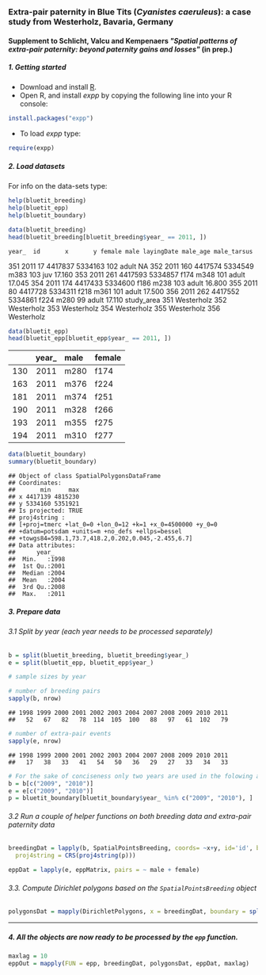 <!--
%\VignetteEngine{knitr::knitr}
%\VignetteIndexEntry{Blue Tits Case study}
-->

### Extra-pair paternity in Blue Tits (_Cyanistes caeruleus_): a case study from Westerholz, Bavaria, Germany

#### Supplement to Schlicht, Valcu and Kempenaers _"Spatial patterns of extra-pair paternity: beyond paternity gains and losses"_ (in prep.)


##### 1. Getting started
 * Download and install [R](http://cran.rstudio.com/).
 * Open R, and install _expp_ by copying the following line into your R console:  

```r
install.packages("expp")
```
  

 * To load _expp_ type:   

```r
require(expp)
```

##### 2. Load datasets
For info on the data-sets type: 

```r
help(bluetit_breeding)
help(bluetit_epp)
help(bluetit_boundary)
```


```r
data(bluetit_breeding)
head(bluetit_breeding[bluetit_breeding$year_ == 2011, ])
```

    year_  id       x       y female male layingDate male_age male_tarsus
351  2011  17 4417837 5334163   <NA> <NA>        102    adult          NA
352  2011 160 4417574 5334549   <NA> m383        103      juv      17.160
353  2011 261 4417593 5334857   f174 m348        101    adult      17.045
354  2011 174 4417433 5334600   f186 m238        103    adult      16.800
355  2011  80 4417728 5334311   f218 m361        101    adult      17.500
356  2011 262 4417552 5334861   f224 m280         99    adult      17.110
    study_area
351 Westerholz
352 Westerholz
353 Westerholz
354 Westerholz
355 Westerholz
356 Westerholz


```r
data(bluetit_epp)
head(bluetit_epp[bluetit_epp$year_ == 2011, ])
```


|    | year_|male |female |
|:---|-----:|:----|:------|
|130 |  2011|m280 |f174   |
|163 |  2011|m376 |f224   |
|181 |  2011|m374 |f251   |
|190 |  2011|m328 |f266   |
|193 |  2011|m355 |f275   |
|194 |  2011|m310 |f277   |


```r
data(bluetit_boundary)
summary(bluetit_boundary)
```

```
## Object of class SpatialPolygonsDataFrame
## Coordinates:
##       min     max
## x 4417139 4815230
## y 5334160 5351921
## Is projected: TRUE 
## proj4string :
## [+proj=tmerc +lat_0=0 +lon_0=12 +k=1 +x_0=4500000 +y_0=0
## +datum=potsdam +units=m +no_defs +ellps=bessel
## +towgs84=598.1,73.7,418.2,0.202,0.045,-2.455,6.7]
## Data attributes:
##      year_     
##  Min.   :1998  
##  1st Qu.:2001  
##  Median :2004  
##  Mean   :2004  
##  3rd Qu.:2008  
##  Max.   :2011
```

##### 3. Prepare data

###### 3.1 Split by year (each year needs to be processed separately)


```r
b = split(bluetit_breeding, bluetit_breeding$year_)
e = split(bluetit_epp, bluetit_epp$year_) 

# sample sizes by year

# number of breeding pairs
sapply(b, nrow)
```

```
## 1998 1999 2000 2001 2002 2003 2004 2007 2008 2009 2010 2011 
##   52   67   82   78  114  105  100   88   97   61  102   79
```

```r
# number of extra-pair events
sapply(e, nrow)
```

```
## 1998 1999 2000 2001 2002 2003 2004 2007 2008 2009 2010 2011 
##   17   38   33   41   54   50   36   29   27   33   34   33
```

```r
# For the sake of conciseness only two years are used in the folowing analyses
b = b[c("2009", "2010")]
e = e[c("2009", "2010")]
p = bluetit_boundary[bluetit_boundary$year_ %in% c("2009", "2010"), ]
```

###### 3.2 Run a couple of helper functions on both breeding data and extra-pair paternity data 

```r
breedingDat = lapply(b, SpatialPointsBreeding, coords= ~x+y, id='id', breeding= ~male + female, 
  proj4string = CRS(proj4string(p)))

eppDat = lapply(e, eppMatrix, pairs = ~ male + female)
```

###### 3.3. Compute Dirichlet polygons based on the `SpatialPointsBreeding` object


```r
polygonsDat = mapply(DirichletPolygons, x = breedingDat, boundary = split(p, p$year_)) 
```
********************************************************************************

##### 4. All the objects are now ready to be processed by the `epp` function.

```r
maxlag = 10
eppOut = mapply(FUN = epp, breedingDat, polygonsDat, eppDat, maxlag)
```


















